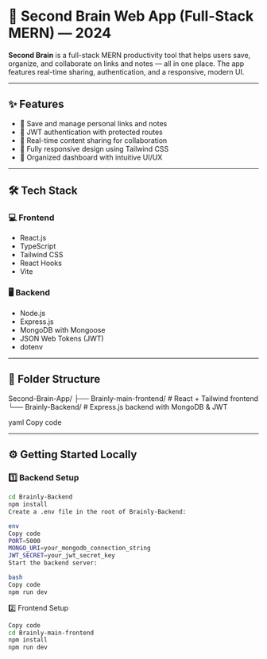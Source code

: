 # 🧠 Second Brain Web App (Full-Stack MERN) — 2024

**Second Brain** is a full-stack MERN productivity tool that helps users save, organize, and collaborate on links and notes — all in one place. The app features real-time sharing, authentication, and a responsive, modern UI.

---

## ✨ Features

- 📝 Save and manage personal links and notes
- 🔐 JWT authentication with protected routes
- 🤝 Real-time content sharing for collaboration
- 🎯 Fully responsive design using Tailwind CSS
- 🧭 Organized dashboard with intuitive UI/UX

---

## 🛠 Tech Stack

### 💻 Frontend

- React.js
- TypeScript
- Tailwind CSS
- React Hooks
- Vite

### 🖥 Backend

- Node.js
- Express.js
- MongoDB with Mongoose
- JSON Web Tokens (JWT)
- dotenv

---

## 📁 Folder Structure

Second-Brain-App/
├── Brainly-main-frontend/ # React + Tailwind frontend
└── Brainly-Backend/ # Express.js backend with MongoDB & JWT

yaml
Copy code

---

## ⚙️ Getting Started Locally

### 1️⃣ Backend Setup

```bash
cd Brainly-Backend
npm install
Create a .env file in the root of Brainly-Backend:

env
Copy code
PORT=5000
MONGO_URI=your_mongodb_connection_string
JWT_SECRET=your_jwt_secret_key
Start the backend server:

bash
Copy code
npm run dev
```
2️⃣ Frontend Setup
```bash
Copy code
cd Brainly-main-frontend
npm install
npm run dev
```
